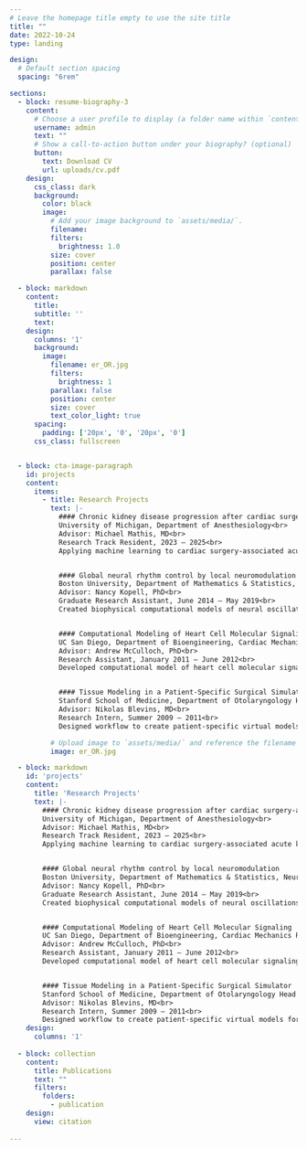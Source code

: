 ```yaml
---
# Leave the homepage title empty to use the site title
title: ""
date: 2022-10-24
type: landing

design:
  # Default section spacing
  spacing: "6rem"

sections:
  - block: resume-biography-3
    content:
      # Choose a user profile to display (a folder name within `content/authors/`)
      username: admin
      text: ""
      # Show a call-to-action button under your biography? (optional)
      button:
        text: Download CV
        url: uploads/cv.pdf
    design:
      css_class: dark
      background:
        color: black
        image:
          # Add your image background to `assets/media/`.
          filename: 
          filters:
            brightness: 1.0
          size: cover
          position: center
          parallax: false

  - block: markdown
    content:
      title:
      subtitle: ''
      text:
    design:
      columns: '1'
      background:
        image: 
          filename: er_OR.jpg
          filters:
            brightness: 1
          parallax: false
          position: center
          size: cover
          text_color_light: true
      spacing:
        padding: ['20px', '0', '20px', '0']
      css_class: fullscreen


  - block: cta-image-paragraph
    id: projects
    content:
      items:
        - title: Research Projects
          text: |-
            #### Chronic kidney disease progression after cardiac surgery-associated acute kidney injury
            University of Michigan, Department of Anesthesiology<br>
            Advisor: Michael Mathis, MD<br>
            Research Track Resident, 2023 – 2025<br>
            Applying machine learning to cardiac surgery-associated acute kidney injury data. Characterizing patient and perioperative features associated with progression to chronic kidney disease. Identifying recovery trajectories and morbidity risk profiles for kidney injury subtypes.


            #### Global neural rhythm control by local neuromodulation
            Boston University, Department of Mathematics & Statistics, Neural Dynamics Group<br>
            Advisor: Nancy Kopell, PhD<br>
            Graduate Research Assistant, June 2014 – May 2019<br>
            Created biophysical computational models of neural oscillations to better understand sleep architecture and general anesthesia. Utilized statistical learning and signal processing techniques to analyze brain electrical recordings. Developed software for neural simulation and data visualization.


            #### Computational Modeling of Heart Cell Molecular Signaling
            UC San Diego, Department of Bioengineering, Cardiac Mechanics Research Group<br>
            Advisor: Andrew McCulloch, PhD<br>
            Research Assistant, January 2011 – June 2012<br>
            Developed computational model of heart cell molecular signaling.


            #### Tissue Modeling in a Patient-Specific Surgical Simulator
            Stanford School of Medicine, Department of Otolaryngology Head & Neck Surgery<br>
            Advisor: Nikolas Blevins, MD<br>
            Research Intern, Summer 2009 – 2011<br>
            Designed workflow to create patient-specific virtual models for surgical simulator.

          # Upload image to `assets/media/` and reference the filename here
          image: er_OR.jpg

  - block: markdown
    id: 'projects'
    content:
      title: 'Research Projects'
      text: |-
        #### Chronic kidney disease progression after cardiac surgery-associated acute kidney injury
        University of Michigan, Department of Anesthesiology<br>
        Advisor: Michael Mathis, MD<br>
        Research Track Resident, 2023 – 2025<br>
        Applying machine learning to cardiac surgery-associated acute kidney injury data. Characterizing patient and perioperative features associated with progression to chronic kidney disease. Identifying recovery trajectories and morbidity risk profiles for kidney injury subtypes.


        #### Global neural rhythm control by local neuromodulation
        Boston University, Department of Mathematics & Statistics, Neural Dynamics Group<br>
        Advisor: Nancy Kopell, PhD<br>
        Graduate Research Assistant, June 2014 – May 2019<br>
        Created biophysical computational models of neural oscillations to better understand sleep architecture and general anesthesia. Utilized statistical learning and signal processing techniques to analyze brain electrical recordings. Developed software for neural simulation and data visualization.


        #### Computational Modeling of Heart Cell Molecular Signaling
        UC San Diego, Department of Bioengineering, Cardiac Mechanics Research Group<br>
        Advisor: Andrew McCulloch, PhD<br>
        Research Assistant, January 2011 – June 2012<br>
        Developed computational model of heart cell molecular signaling.


        #### Tissue Modeling in a Patient-Specific Surgical Simulator
        Stanford School of Medicine, Department of Otolaryngology Head & Neck Surgery<br>
        Advisor: Nikolas Blevins, MD<br>
        Research Intern, Summer 2009 – 2011<br>
        Designed workflow to create patient-specific virtual models for surgical simulator.
    design:
      columns: '1'
    
  - block: collection
    content:
      title: Publications
      text: ""
      filters:
        folders:
          - publication
    design:
      view: citation
  
---
```

